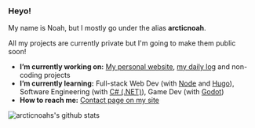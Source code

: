 ### Heyo!

My name is Noah, but I mostly go under the alias **arcticnoah**.

All my projects are currently private but I'm going to make them public soon!

- **I’m currently working on:** [My personal website](https://arcticnoah.consulting), [my daily log](https://arcticnoah.consulting/dailylog/) and non-coding projects
- **I’m currently learning:** Full-stack Web Dev (with [Node](https://nodejs.org) and [Hugo](https://github.com/gohugoio/hugo)), Software Engineering (with [C# (.NET)](https://dotnet.microsoft.com/)), Game Dev (with [Godot](https://github.com/godotengine/godot))
- **How to reach me:** [Contact page on my site](https://arcticnoah.consulting/contact)

![arcticnoahs's github stats](https://github-readme-stats.vercel.app/api?username=arcticnoah&count_private=true&show_icons=true&bg_color=fff&title_color=ff3d73&icon_color=ff3d73&text_color=222)
